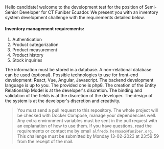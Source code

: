Hello candidate! welcome to the development test for the position of Semi-Senior Developer for CT Funiber Ecuador. We present you with an inventory system development challenge with the requirements detailed below.

#### Inventory management requirements:

1. Authentication
2. Product categorization
3. Product measurement
4. Product history
5. Stock inquiries

The information must be stored in a database.
A non-relational database can be used (optional).
Possible technologies to use for front-end development: React, Vue, Angular, Javascript.
The backend development language is up to you. The provided one is php8.
The creation of the Entity Relationship Model is at the developer's discretion.
The binding and validation of the fields is at the discretion of the developer.
The design of the system is at the developer's discretion and creativity.


> You must send a pull request to this repository.
> The whole project will be checked with Docker Compose, manage your dependencies well.
> Any extra environment variables must be sent in the pull request with an explanation of how to use them.
> If you have questions, read the requirements or contact me by email ``alfredo.hermoso@funiber.org``.
> This challenge must be submitted by Monday 13-02-2023 at 23:59:59 from the receipt of the mail.
